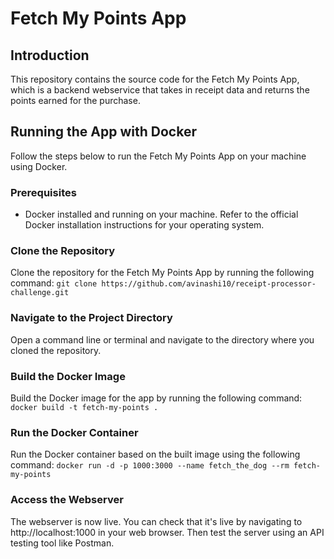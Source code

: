 # Fetch My Points App

## Introduction
This repository contains the source code for the Fetch My Points App, which is a backend webservice that takes in receipt data and returns the points earned for the purchase.

## Running the App with Docker

Follow the steps below to run the Fetch My Points App on your machine using Docker.

### Prerequisites
- Docker installed and running on your machine. Refer to the official Docker installation instructions for your operating system.

### Clone the Repository
Clone the repository for the Fetch My Points App by running the following command:
`git clone https://github.com/avinashi10/receipt-processor-challenge.git`

### Navigate to the Project Directory
Open a command line or terminal and navigate to the directory where you cloned the repository.

### Build the Docker Image
Build the Docker image for the app by running the following command:
`docker build -t fetch-my-points .`


### Run the Docker Container
Run the Docker container based on the built image using the following command:
`docker run -d -p 1000:3000 --name fetch_the_dog --rm fetch-my-points`

### Access the Webserver
The webserver is now live. You can check that it's live by navigating to http://localhost:1000 in your web browser. Then test the server using an API testing tool like Postman.
